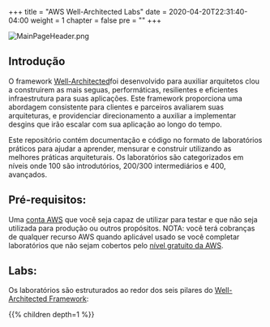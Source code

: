 +++
title = "AWS Well-Architected Labs"
date = 2020-04-20T22:31:40-04:00
weight = 1
chapter = false
pre = ""
+++

![MainPageHeader.png](/images/MainPageHeader.png)

## Introdução

O framework [Well-Architected](https://aws.amazon.com/well-architected)foi desenvolvido para auxiliar arquitetos clou a construirem as mais seguas, performáticas, resilientes e eficientes infraestrutura para suas aplicações. Este framework proporciona uma abordagem consistente para clientes e parceiros avaliarem suas arquiteturas, e providenciar direcionamento a auxiliar a implementar desgins que irão escalar com sua aplicação ao longo do tempo.

Este repositório contém documentação e código no formato de laboratórios práticos para ajudar a aprender, mensurar e construir utilizando as melhores práticas arquiteturais. Os laboratórios são categorizados em níveis onde 100 são introdutórios, 200/300 intermediários e 400, avançados.

## Pré-requisitos:
Uma [conta AWS](https://portal.aws.amazon.com/gp/aws/developer/registration/index.html) que você seja capaz de utilizar para testar e que não seja utilizada para produção ou outros propósitos. NOTA: você terá cobranças de qualquer recurso AWS quando aplicável usado se você completar laboratórios que não sejam cobertos pelo [nível gratuito da AWS](https://aws.amazon.com/pt/free/?nc1=h_ls).


## Labs:
Os laboratórios são estruturados ao redor dos seis pilares do [Well-Architected Framework](https://aws.amazon.com/well-architected):

{{% children depth=1 %}}
